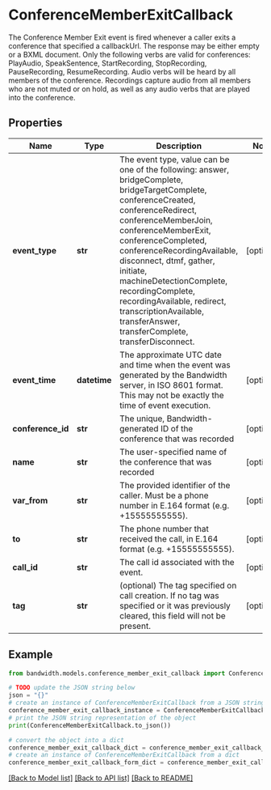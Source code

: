 # ConferenceMemberExitCallback

The Conference Member Exit event is fired whenever a caller exits a conference that specified a callbackUrl. The response may be either empty or a BXML document. Only the following verbs are valid for conferences: PlayAudio, SpeakSentence, StartRecording, StopRecording, PauseRecording, ResumeRecording. Audio verbs will be heard by all members of the conference. Recordings capture audio from all members who are not muted or on hold, as well as any audio verbs that are played into the conference.

## Properties

Name | Type | Description | Notes
------------ | ------------- | ------------- | -------------
**event_type** | **str** | The event type, value can be one of the following: answer, bridgeComplete, bridgeTargetComplete, conferenceCreated, conferenceRedirect, conferenceMemberJoin, conferenceMemberExit, conferenceCompleted, conferenceRecordingAvailable, disconnect, dtmf, gather, initiate, machineDetectionComplete, recordingComplete, recordingAvailable, redirect, transcriptionAvailable, transferAnswer, transferComplete, transferDisconnect. | [optional] 
**event_time** | **datetime** | The approximate UTC date and time when the event was generated by the Bandwidth server, in ISO 8601 format. This may not be exactly the time of event execution. | [optional] 
**conference_id** | **str** | The unique, Bandwidth-generated ID of the conference that was recorded | [optional] 
**name** | **str** | The user-specified name of the conference that was recorded | [optional] 
**var_from** | **str** | The provided identifier of the caller. Must be a phone number in E.164 format (e.g. +15555555555). | [optional] 
**to** | **str** | The phone number that received the call, in E.164 format (e.g. +15555555555). | [optional] 
**call_id** | **str** | The call id associated with the event. | [optional] 
**tag** | **str** | (optional) The tag specified on call creation. If no tag was specified or it was previously cleared, this field will not be present. | [optional] 

## Example

```python
from bandwidth.models.conference_member_exit_callback import ConferenceMemberExitCallback

# TODO update the JSON string below
json = "{}"
# create an instance of ConferenceMemberExitCallback from a JSON string
conference_member_exit_callback_instance = ConferenceMemberExitCallback.from_json(json)
# print the JSON string representation of the object
print(ConferenceMemberExitCallback.to_json())

# convert the object into a dict
conference_member_exit_callback_dict = conference_member_exit_callback_instance.to_dict()
# create an instance of ConferenceMemberExitCallback from a dict
conference_member_exit_callback_form_dict = conference_member_exit_callback.from_dict(conference_member_exit_callback_dict)
```
[[Back to Model list]](../README.md#documentation-for-models) [[Back to API list]](../README.md#documentation-for-api-endpoints) [[Back to README]](../README.md)


